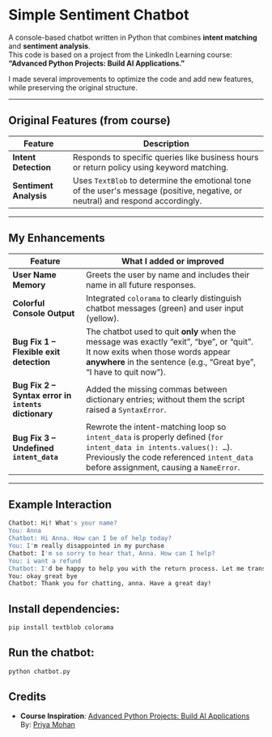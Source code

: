 # Simple Sentiment Chatbot 

A console-based chatbot written in Python that combines **intent matching** and **sentiment analysis**.  
This code is based on a project from the LinkedIn Learning course:  
**“Advanced Python Projects: Build AI Applications.”**

I made several improvements to optimize the code and add new features, while preserving the original structure.

---

##  Original Features (from course)

| Feature | Description |
|---------|-------------|
| **Intent Detection** | Responds to specific queries like business hours or return policy using keyword matching. |
| **Sentiment Analysis** | Uses `TextBlob` to determine the emotional tone of the user's message (positive, negative, or neutral) and respond accordingly. |

---

## My Enhancements

| Feature | What I added or improved |
|--------|---------------------------|
| **User Name Memory** | Greets the user by name and includes their name in all future responses. |
| **Colorful Console Output** | Integrated `colorama` to clearly distinguish chatbot messages (green) and user input (yellow). |
| **Bug Fix 1 – Flexible exit detection** | The chatbot used to quit **only** when the message was exactly “exit”, “bye”, or “quit”. It now exits when those words appear **anywhere** in the sentence (e.g., “Great bye”, “I have to quit now”). |
| **Bug Fix 2 – Syntax error in `intents` dictionary** | Added the missing commas between dictionary entries; without them the script raised a `SyntaxError`. |
| **Bug Fix 3 – Undefined `intent_data`** | Rewrote the intent-matching loop so `intent_data` is properly defined (`for intent_data in intents.values(): …`). Previously the code referenced `intent_data` before assignment, causing a `NameError`. |

---

##  Example Interaction

```bash
Chatbot: Hi! What's your name?
You: Anna
Chatbot: Hi Anna. How can I be of help today?
You: I'm really disappointed in my purchase
Chatbot: I'm so sorry to hear that, Anna. How can I help?
You: i want a refund
Chatbot: I'd be happy to help you with the return process. Let me transfer you to a live agent.
You: okay great bye
Chatbot: Thank you for chatting, anna. Have a great day!
```

## Install dependencies:
```bash
pip install textblob colorama
```

## Run the chatbot:
```bash
python chatbot.py
```

##  Credits

- **Course Inspiration**: [Advanced Python Projects: Build AI Applications](https://www.linkedin.com/learning/advanced-python-projects-build-ai-applications)
  <br>By: [Priya Mohan](https://www.linkedin.com/learning/instructors/priya-mohan)
